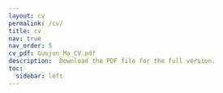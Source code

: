 ```yaml
---
layout: cv
permalink: /cv/
title: cv
nav: true
nav_order: 5
cv_pdf: Guojun_Ma_CV.pdf
description:  Download the PDF file for the full version. 
toc:
  sidebar: left
---
```

